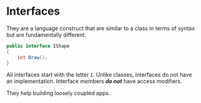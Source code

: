 # Interfaces
They are a language construct that are similar to a class in terms of syntax but are fundamentally different.

```c#
public interface IShape
{
	int Draw();
}
```

All interfaces start with the letter `I`.
Unlike classes, interfaces do not have an implementation. 
Interface members ***do not*** have access modifiers.

They help building loosely coupled apps.  